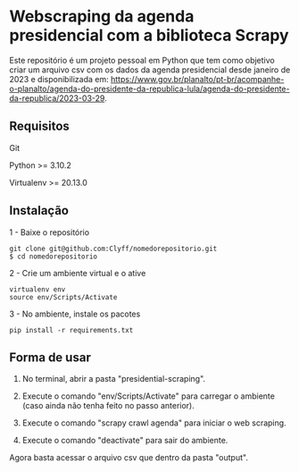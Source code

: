 # Webscraping da agenda presidencial com a biblioteca Scrapy

Este repositório é um projeto pessoal em Python que tem como objetivo criar um arquivo csv com os dados da agenda presidencial desde janeiro de 2023 e disponibilizada em: https://www.gov.br/planalto/pt-br/acompanhe-o-planalto/agenda-do-presidente-da-republica-lula/agenda-do-presidente-da-republica/2023-03-29.


## Requisitos
Git 

Python >= 3.10.2

Virtualenv >= 20.13.0

## Instalação

1 - Baixe o repositório
```
git clone git@github.com:Clyff/nomedorepositorio.git
$ cd nomedorepositorio
```

2 - Crie um ambiente virtual e o ative
```
virtualenv env
source env/Scripts/Activate
```

3 - No ambiente, instale os pacotes
```
pip install -r requirements.txt
```

## Forma de usar

1) No terminal, abrir a pasta "presidential-scraping".

2) Execute o comando "env/Scripts/Activate" para carregar o ambiente (caso ainda não tenha feito no passo anterior). 

3) Execute o comando "scrapy crawl agenda" para iniciar o web scraping.

4) Execute o comando "deactivate" para sair do ambiente.

Agora basta acessar o arquivo csv que dentro da pasta "output".
